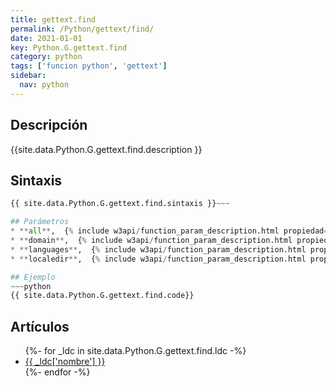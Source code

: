 ```yaml
---
title: gettext.find
permalink: /Python/gettext/find/
date: 2021-01-01
key: Python.G.gettext.find
category: python
tags: ['funcion python', 'gettext']
sidebar: 
  nav: python
---
```


## Descripción
{{site.data.Python.G.gettext.find.description }}

## Sintaxis
~~~python
{{ site.data.Python.G.gettext.find.sintaxis }}~~~

## Parámetros
* **all**,  {% include w3api/function_param_description.html propiedad=site.data.Python.G.gettext.find valor="all" %}
* **domain**,  {% include w3api/function_param_description.html propiedad=site.data.Python.G.gettext.find valor="domain" %}
* **languages**,  {% include w3api/function_param_description.html propiedad=site.data.Python.G.gettext.find valor="languages" %}
* **localedir**,  {% include w3api/function_param_description.html propiedad=site.data.Python.G.gettext.find valor="localedir" %}

## Ejemplo
~~~python
{{ site.data.Python.G.gettext.find.code}}
~~~

## Artículos
<ul>
{%- for _ldc in site.data.Python.G.gettext.find.ldc -%}
   <li>
       <a href="{{_ldc['url'] }}">{{ _ldc['nombre'] }}</a>
   </li>
{%- endfor -%}
</ul>
